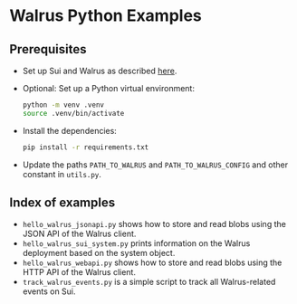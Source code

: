# Walrus Python Examples

## Prerequisites

- Set up Sui and Walrus as described [here](https://docs.walrus.site/usage/setup.html).
- Optional: Set up a Python virtual environment:

  ```sh
  python -m venv .venv
  source .venv/bin/activate
  ```

- Install the dependencies:

  ```sh
  pip install -r requirements.txt
  ```

- Update the paths `PATH_TO_WALRUS` and `PATH_TO_WALRUS_CONFIG` and other constant in `utils.py`.

## Index of examples

- `hello_walrus_jsonapi.py` shows how to store and read blobs using the JSON API of the Walrus
  client.
- `hello_walrus_sui_system.py` prints information on the Walrus deployment based on the system
  object.
- `hello_walrus_webapi.py` shows how to store and read blobs using the HTTP API of the Walrus
  client.
- `track_walrus_events.py` is a simple script to track all Walrus-related events on Sui.
